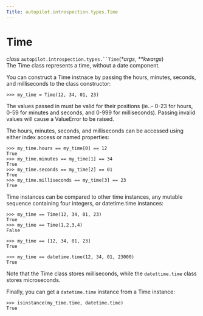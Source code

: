 ```yaml
---
Title: autopilot.introspection.types.Time
---
```

        
Time
====

 *class* `autopilot.introspection.types.``Time`(*\*args*, *\*\*kwargs*)<a href="#Time" class="reference internal"></a><a href="#autopilot.introspection.types.Time" class="headerlink" title="Permalink to this definition"></a>  
The Time class represents a time, without a date component.

You can construct a Time instnace by passing the hours, minutes, seconds, and milliseconds to the class constructor:

    >>> my_time = Time(12, 34, 01, 23)

The values passed in must be valid for their positions (ie..- 0-23 for hours, 0-59 for minutes and seconds, and 0-999 for milliseconds). Passing invalid values will cause a ValueError to be raised.

The hours, minutes, seconds, and milliseconds can be accessed using either index access or named properties:

    >>> my_time.hours == my_time[0] == 12
    True
    >>> my_time.minutes == my_time[1] == 34
    True
    >>> my_time.seconds == my_time[2] == 01
    True
    >>> my_time.milliseconds == my_time[3] == 23
    True

Time instances can be compared to other time instances, any mutable sequence containing four integers, or datetime.time instances:

    >>> my_time == Time(12, 34, 01, 23)
    True
    >>> my_time == Time(1,2,3,4)
    False

    >>> my_time == [12, 34, 01, 23]
    True

    >>> my_time == datetime.time(12, 34, 01, 23000)
    True

Note that the Time class stores milliseconds, while the `datettime.time` class stores microseconds.

Finally, you can get a `datetime.time` instance from a Time instance:

    >>> isinstance(my_time.time, datetime.time)
    True

